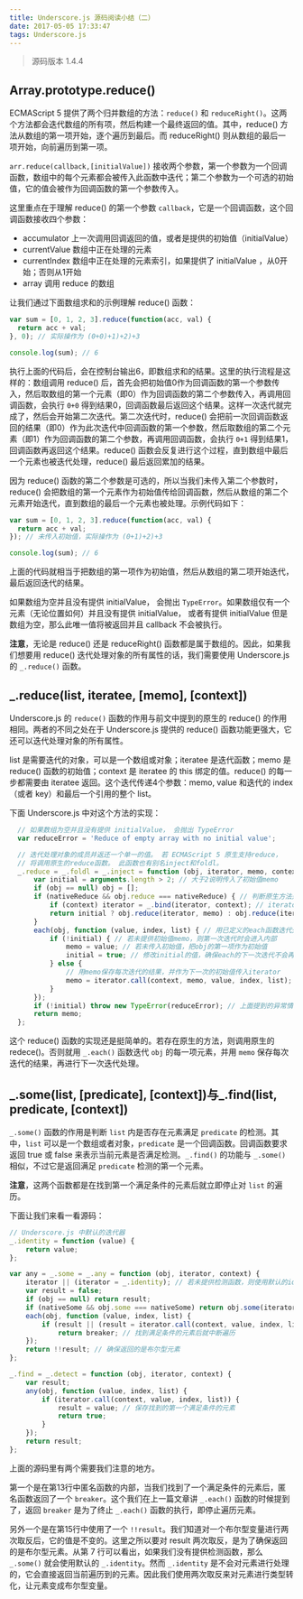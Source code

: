 ```yaml
---
title: Underscore.js 源码阅读小结（二）
date: 2017-05-05 17:33:47
tags: Underscore.js
---
```


> 源码版本 1.4.4

## Array.prototype.reduce()

ECMAScript 5 提供了两个归并数组的方法：`reduce()` 和 `reduceRight()`。这两个方法都会迭代数组的所有项，然后构建一个最终返回的值。其中，reduce() 方法从数组的第一项开始，逐个遍历到最后。而 reduceRight() 则从数组的最后一项开始，向前遍历到第一项。 

`arr.reduce(callback,[initialValue])` 接收两个参数，第一个参数为一个回调函数，数组中的每个元素都会被传入此函数中迭代；第二个参数为一个可选的初始值，它的值会被作为回调函数的第一个参数传入。

这里重点在于理解 reduce() 的第一个参数 `callback`，它是一个回调函数，这个回调函数接收四个参数：

* accumulator 上一次调用回调返回的值，或者是提供的初始值（initialValue）
* currentValue 数组中正在处理的元素
* currentIndex 数组中正在处理的元素索引，如果提供了 initialValue ，从0开始；否则从1开始
* array 调用 reduce 的数组

<!-- more -->

让我们通过下面数组求和的示例理解 reduce() 函数：

```js
var sum = [0, 1, 2, 3].reduce(function(acc, val) {
  return acc + val;
}, 0); // 实际操作为 (0+0)+1)+2)+3

console.log(sum); // 6
```

执行上面的代码后，会在控制台输出6，即数组求和的结果。这里的执行流程是这样的：数组调用 reduce() 后，首先会把初始值0作为回调函数的第一个参数传入，然后取数组的第一个元素（即0）作为回调函数的第二个参数传入，再调用回调函数，会执行 `0+0` 得到结果0，回调函数最后返回这个结果。这样一次迭代就完成了，然后会开始第二次迭代。第二次迭代时，reduce() 会把前一次回调函数返回的结果（即0）作为此次迭代中回调函数的第一个参数，然后取数组的第二个元素（即1）作为回调函数的第二个参数，再调用回调函数，会执行 `0+1` 得到结果1，回调函数再返回这个结果。reduce() 函数会反复进行这个过程，直到数组中最后一个元素也被迭代处理，reduce() 最后返回累加的结果。

因为 reduce() 函数的第二个参数是可选的，所以当我们未传入第二个参数时，reduce() 会把数组的第一个元素作为初始值传给回调函数，然后从数组的第二个元素开始迭代，直到数组的最后一个元素也被处理。示例代码如下：

```js
var sum = [0, 1, 2, 3].reduce(function(acc, val) {
  return acc + val;
}); // 未传入初始值，实际操作为 (0+1)+2)+3

console.log(sum); // 6
```

上面的代码就相当于把数组的第一项作为初始值，然后从数组的第二项开始迭代，最后返回迭代的结果。

如果数组为空并且没有提供 initialValue， 会抛出 `TypeError`。如果数组仅有一个元素（无论位置如何）并且没有提供 initialValue， 或者有提供 initialValue 但是数组为空，那么此唯一值将被返回并且 callback 不会被执行。

**注意**，无论是 reduce() 还是 reduceRight() 函数都是属于数组的。因此，如果我们想要用 reduce() 迭代处理对象的所有属性的话，我们需要使用 Underscore.js 的 `_.reduce()` 函数。

## _.reduce(list, iteratee, [memo], [context])

Underscore.js 的 `reduce()` 函数的作用与前文中提到的原生的 reduce() 的作用相同。两者的不同之处在于 Underscore.js 提供的 reduce() 函数功能更强大，它还可以迭代处理对象的所有属性。

list 是需要迭代的对象，可以是一个数组或对象；iteratee 是迭代函数；memo 是 reduce() 函数的初始值；context 是 iteratee 的 this 绑定的值。reduce() 的每一步都需要由 iteratee 返回。这个迭代传递4个参数：memo, value 和迭代的 index（或者 key）和最后一个引用的整个 list。

下面 Underscore.js 中对这个方法的实现：

```js
  // 如果数组为空并且没有提供 initialValue， 会抛出 TypeError
  var reduceError = 'Reduce of empty array with no initial value';

  // 迭代处理对象的成员并返还一个单一的值。 若 ECMAScript 5 原生支持reduce，
  // 将调用原生的reduce函数。 此函数也有别名inject和foldl。
  _.reduce = _.foldl = _.inject = function (obj, iterator, memo, context) {
      var initial = arguments.length > 2; // 大于2说明传入了初始值memo
      if (obj == null) obj = [];
      if (nativeReduce && obj.reduce === nativeReduce) { // 判断原生方法是否存在
          if (context) iterator = _.bind(iterator, context); // iterator的this与context绑定
          return initial ? obj.reduce(iterator, memo) : obj.reduce(iterator); // //调用原生的reduce
      }
      each(obj, function (value, index, list) { // 用已定义的each函数迭代处理obj的每个元素
          if (!initial) { // 若未提供初始值memo，则第一次迭代时会进入内部
              memo = value; // 若未传入初始值，把obj的第一项作为初始值
              initial = true; // 修改initial的值，确保each的下一次迭代不会再进入此if语句内
          } else {
              // 用memo保存每次迭代的结果，并作为下一次的初始值传入iterator
              memo = iterator.call(context, memo, value, index, list);
          }
      });
      if (!initial) throw new TypeError(reduceError); // 上面提到的异常情况
      return memo;
  };
```

这个 reduce() 函数的实现还是挺简单的。若存在原生的方法，则调用原生的 redece()。否则就用 `_.each()` 函数迭代 `obj` 的每一项元素，并用 `memo` 保存每次迭代的结果，再进行下一次迭代处理。

## \_.some(list, [predicate], [context])与\_.find(list, predicate, [context])

`_.some()` 函数的作用是判断 `list` 内是否存在元素满足 `predicate` 的检测。其中，`list` 可以是一个数组或者对象，`predicate` 是一个回调函数。回调函数要求返回 true 或 false 来表示当前元素是否满足检测。`_.find()` 的功能与 `_.some()` 相似，不过它是返回满足 `predicate` 检测的第一个元素。

**注意**，这两个函数都是在找到第一个满足条件的元素后就立即停止对 `list` 的遍历。

下面让我们来看一看源码：

```js
// Underscore.js 中默认的迭代器
_.identity = function (value) {
    return value;
};

var any = _.some = _.any = function (obj, iterator, context) {
    iterator || (iterator = _.identity); // 若未提供检测函数，则使用默认的identity
    var result = false;
    if (obj == null) return result;
    if (nativeSome && obj.some === nativeSome) return obj.some(iterator, context); // 优先使用原生的方法
    each(obj, function (value, index, list) {
        if (result || (result = iterator.call(context, value, index, list))) 
            return breaker; // 找到满足条件的元素后就中断遍历
    });
    return !!result; // 确保返回的是布尔型元素
};

_.find = _.detect = function (obj, iterator, context) {
    var result;
    any(obj, function (value, index, list) {
        if (iterator.call(context, value, index, list)) {
            result = value; // 保存找到的第一个满足条件的元素
            return true;
        }
    });
    return result;
};
```

上面的源码里有两个需要我们注意的地方。

第一个是在第13行中匿名函数的内部，当我们找到了一个满足条件的元素后，匿名函数返回了一个 `breaker`。这个我们在上一篇文章讲 `_.each()` 函数的时候提到了，返回 `breaker` 是为了终止 `_.each()` 函数的执行，即停止遍历元素。

另外一个是在第15行中使用了一个 `!!result`。我们知道对一个布尔型变量进行两次取反后，它的值是不变的。这里之所以要对 result 两次取反，是为了确保返回的是布尔型元素。从第 7 行可以看出，如果我们没有提供检测函数，那么 `_.some()` 就会使用默认的 `_.identity`。然而 `_.identity` 是不会对元素进行处理的，它会直接返回当前遍历到的元素。因此我们使用两次取反来对元素进行类型转化，让元素变成布尔型变量。